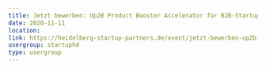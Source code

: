 ```yaml
---
title: Jetzt bewerben: Up2B Product Booster Accelerator für B2B-Startups
date: 2020-11-11
location: 
link: https://heidelberg-startup-partners.de/event/jetzt-bewerben-up2b-product-booster-accelerator-fuer-b2b-startups/
usergroup: startuphd
type: usergroup
---
```


